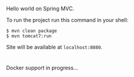 Hello world on Spring MVC.

To run the project run this command in your shell:
```
$ mvn clean package
$ mvn tomcat7:run 
```
Site will be available at `localhost:8080`.

#

Docker support in progress...